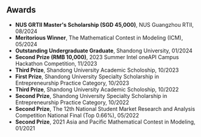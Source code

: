 ##  Awards
- **NUS GRTII Master's Scholarship (SGD 45,000)**, NUS Guangzhou RTII, 08/2024
- **Meritorious Winner**, The Mathematical Contest in Modeling (ICM), 05/2024
- **Outstanding Undergraduate Graduate**, Shandong University, 01/2024
- **Second Prize (RMB 10,000)**, 2023 Summer Intel oneAPI Campus Hackathon Competition, 11/2023
- **Third Prize**, Shandong University Academic Scholoship, 10/2023
- **First Prize**, Shandong University Specialty Scholarship in Entrepreneurship Practice Category, 10/2023
- **Third Prize**, Shandong University Academic Scholoship, 10/2022
- **Second Prize**, Shandong University Specialty Scholarship in Entrepreneurship Practice Category, 10/2022
- **Second Prize**, The 12th National Student Market Research and Analysis Competition National Final (Top 0.66%), 05/2022
- **Second Prize**, 2021 Asia and Pacific Mathematical Contest in Modeling, 01/2021
